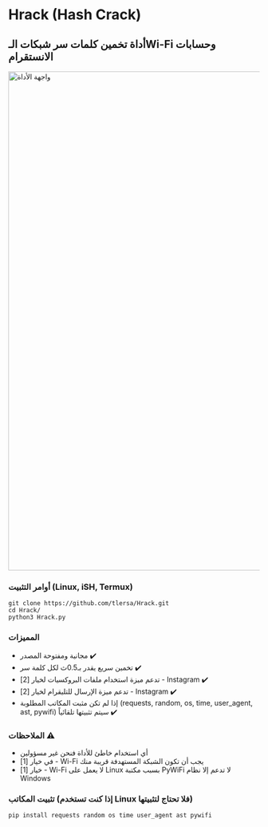 # Hrack (Hash Crack)
## أداة تخمين كلمات سر شبكات الـWi-Fi وحسابات الانستقرام

<img src="https://github.com/tlersa/Hrack/assets/111729973/ec7a16e1-057e-4bae-b4b9-e39084428998" width="1000" alt="واجهة الأداة">

### أوامر التثبيت (Linux, iSH, Termux)
```
git clone https://github.com/tlersa/Hrack.git
cd Hrack/
python3 Hrack.py
```

### المميزات
- مجانية ومفتوحة المصدر ✔️
- تخمين سريع يقدر بـ0.5ث لكل كلمة سر ✔️
- تدعم ميزة استخدام ملفات البروكسيات لخيار [2] - Instagram ✔️
- تدعم ميزة الإرسال للتليقرام لخيار [2] - Instagram ✔️
- إذا لم تكن مثبت المكاتب المطلوبة (requests, random, os, time, user_agent, ast, pywifi) سيتم تثبيتها تلقائياً ✔️

### الملاحظات ⚠️
- أي استخدام خاطئ للأداة فنحن غير مسؤولين
- في خيار [1] - Wi-Fi يجب أن تكون الشبكة المستهدفة قريبة منك
- خيار [1] - Wi-Fi لا يعمل على Linux بسبب مكتبة PyWiFi لا تدعم إلا نظام Windows

### تثبيت المكاتب (إذا كنت تستخدم Linux فلا تحتاج لتثبيتها)

```
pip install requests random os time user_agent ast pywifi
```
